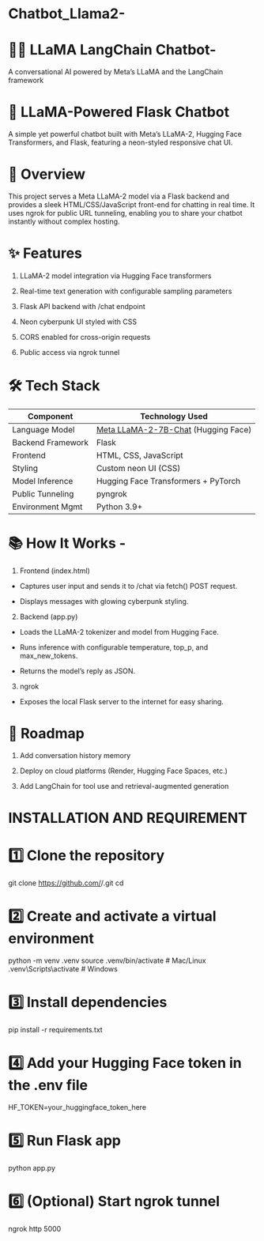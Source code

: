 # Chatbot_Llama2-

# 🦙💬 LLaMA LangChain Chatbot-
A conversational AI powered by Meta’s LLaMA and the LangChain framework


# 🤖 LLaMA-Powered Flask Chatbot

A simple yet powerful chatbot built with Meta’s LLaMA-2, Hugging Face Transformers, and Flask, featuring a neon-styled responsive chat UI.


# 📖 Overview

This project serves a Meta LLaMA-2 model via a Flask backend and provides a sleek HTML/CSS/JavaScript front-end for chatting in real time. It uses ngrok for public URL tunneling, enabling you to share your chatbot instantly without complex hosting.

# ✨ Features

1. LLaMA-2 model integration via Hugging Face transformers

2. Real-time text generation with configurable sampling parameters

3. Flask API backend with /chat endpoint

4. Neon cyberpunk UI styled with CSS

5. CORS enabled for cross-origin requests

6. Public access via ngrok tunnel

# 🛠️ Tech Stack

   | Component         | Technology Used                                                   |
| ----------------- | ----------------------------------------------------------------- |
| Language Model    | [Meta LLaMA-2-7B-Chat](https://ai.meta.com/llama/) (Hugging Face) |
| Backend Framework | Flask                                                             |
| Frontend          | HTML, CSS, JavaScript                                             |
| Styling           | Custom neon UI (CSS)                                              |
| Model Inference   | Hugging Face Transformers + PyTorch                               |
| Public Tunneling  | pyngrok                                                           |
| Environment Mgmt  | Python 3.9+                                                       |

# 📚 How It Works -

1. Frontend (index.html)

 - Captures user input and sends it to /chat via fetch() POST request.

 - Displays messages with glowing cyberpunk styling.

2. Backend (app.py) 

 - Loads the LLaMA-2 tokenizer and model from Hugging Face.

 - Runs inference with configurable temperature, top_p, and max_new_tokens.

 - Returns the model’s reply as JSON.

3. ngrok

 - Exposes the local Flask server to the internet for easy sharing.

# 📜 Roadmap

 1. Add conversation history memory

 2. Deploy on cloud platforms (Render, Hugging Face Spaces, etc.)

3.  Add LangChain for tool use and retrieval-augmented generation

# INSTALLATION AND REQUIREMENT


# 1️⃣ Clone the repository
git clone https://github.com/<your-username>/<your-repo-name>.git
cd <your-repo-name>

# 2️⃣ Create and activate a virtual environment
python -m venv .venv
source .venv/bin/activate  # Mac/Linux
.venv\Scripts\activate     # Windows

# 3️⃣ Install dependencies
pip install -r requirements.txt

# 4️⃣ Add your Hugging Face token in the .env file
HF_TOKEN=your_huggingface_token_here

# 5️⃣ Run Flask app
python app.py

# 6️⃣ (Optional) Start ngrok tunnel
ngrok http 5000






